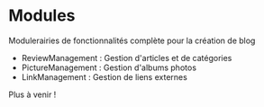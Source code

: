 # Modules
Modulerairies de fonctionnalités complète pour la création de blog

- ReviewManagement : Gestion d'articles et de catégories
- PictureManagement : Gestion d'albums photos
- LinkManagement : Gestion de liens externes


Plus à venir !
